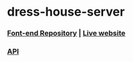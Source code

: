 # dress-house-server
### [Font-end Repository](https://github.com/Porgramming-Hero-web-course/complete-website-client-ShahinurAlamBhuiyan) | [Live website](https://dress-house24.web.app/)
### [API](https://dress-house.herokuapp.com)
